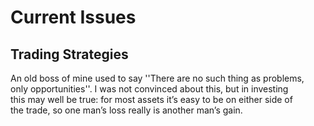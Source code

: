 # Current Issues

## Trading Strategies

An old boss of mine used to say ''There are no such thing as problems,  
only opportunities''. I was not convinced about this, but in investing  
this may well be true: for most assets it’s easy to be on either side of  
the trade, so one man’s loss really is another man’s gain.





